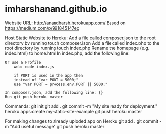 # imharshanand.github.io

Website URL: http://anandharsh.herokuapp.com/
Based on https://medium.com/p/991845147ec

Host Static Website to Heroku:
    Add a file called composer.json to the root directory by running touch composer.json
    Add a file called index.php to the root directory by running touch index.php
    Rename the homepage (e.g. index.html) to home.html
    In index.php, add the following line: <?php include_once("home.html"); ?>

    Or use a Profile
        web: node index.js
        
        if PORT is used in the app then
        instead of "var PORT = 5000;" 
        use "var PORT = process.env.PORT || 5000;"

    In composer.json, add the following line: {}
    Run git push heroku master

Commands:
git init
git add .
git commit -m "My site ready for deployment."
heroku apps:create my-static-site-example
git push heroku master

For making changes to already uploded app on Heroku
git add .
git commit -m "Add useful message"
git push heroku master

